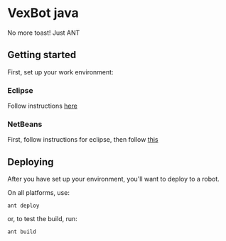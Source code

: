 # VexBot java

No more toast! Just ANT

## Getting started

First, set up your work environment:

### Eclipse

Follow instructions [here](https://wpilib.screenstepslive.com/s/4485/m/13809/l/599681-installing-eclipse-c-java)


### NetBeans

First, follow instructions for eclipse, then follow [this](https://netbeans.org/kb/74/java/import-eclipse.html)

## Deploying

After you have set up your environment, you'll want to deploy to a robot.

On all platforms, use:

`ant deploy`

or, to test the build, run:

`ant build`
